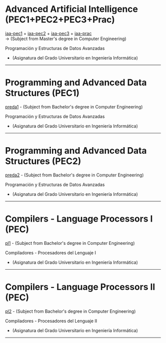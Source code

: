

# Advanced Artificial Intelligence (PEC1+PEC2+PEC3+Prac)    
[iaa-pec1](https://cibergus.github.io/iaa-pec1/) + 
[iaa-pec2](https://cibergus.github.io/iaa-pec2/) + 
[iaa-pec3](https://cibergus.github.io/iaa-pec3/) + 
[iaa-prac](https://cibergus.github.io/iaa-prac/)   
-> (Subject from Master's degree in Computer Engineering)  


Programación y Estructuras de Datos Avanzadas  
- (Asignatura del Grado Universitario en Ingeniería Informática)

---
# Programming and Advanced Data Structures (PEC1)    
[preda1](https://cibergus.github.io/preda1/) - (Subject from Bachelor's degree in Computer Engineering)  


Programación y Estructuras de Datos Avanzadas  
- (Asignatura del Grado Universitario en Ingeniería Informática)

---
# Programming and Advanced Data Structures (PEC2)    
[preda2](https://cibergus.github.io/preda2/) - (Subject from Bachelor's degree in Computer Engineering)  


Programación y Estructuras de Datos Avanzadas  
- (Asignatura del Grado Universitario en Ingeniería Informática)

---
# Compilers - Language Processors I  (PEC)    
[pl1](https://cibergus.github.io/pl1/) - (Subject from Bachelor's degree in Computer Engineering)  


Compiladores - Procesadores del Lenguaje I 
- (Asignatura del Grado Universitario en Ingeniería Informática)

---
# Compilers - Language Processors II (PEC)    
[pl2](https://cibergus.github.io/pl2/) - (Subject from Bachelor's degree in Computer Engineering)  


Compiladores - Procesadores del Lenguaje II 
- (Asignatura del Grado Universitario en Ingeniería Informática)

---
